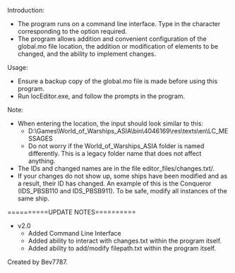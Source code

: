 Introduction:
- The program runs on a command line interface. Type in the character corresponding to the option required. 
- The program allows addition and convenient configuration of the global.mo file location, the addition or modification of elements to be changed, and the ability to implement changes.

Usage:
- Ensure a backup copy of the global.mo file is made before using this program.
- Run locEditor.exe, and follow the prompts in the program.

Note:
- When entering the location, the input should look similar to this:
	- D:\Games\World_of_Warships_ASIA\bin\4046169\res\texts\en\LC_MESSAGES
	- Do not worry if the World_of_Warships_ASIA folder is named differently. This is a legacy folder name that does not affect anything.
- The IDs and changed names are in the file editor_files/changes.txt/.
- If your changes do not show up, some ships have been modified and as a result, their ID has changed. An example of this is the Conqueror (IDS_PBSB110 and IDS_PBSB911). To be safe, modify all instances of the same ship.


==========UPDATE NOTES==========
- v2.0 
	- Added Command Line Interface
	- Added ability to interact with changes.txt within the program itself.
	- Added ability to add/modify filepath.txt within the program itself.

Created by Bev7787.
